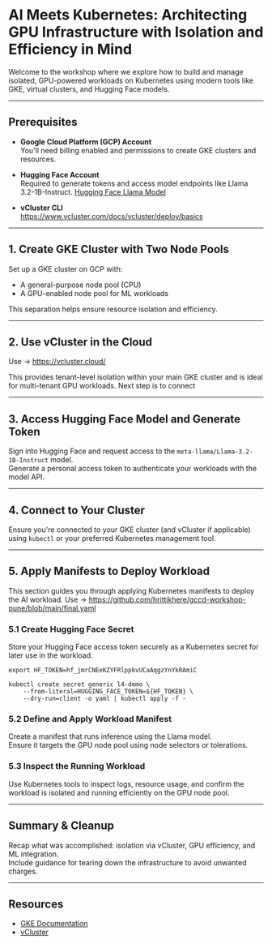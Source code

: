 
# AI Meets Kubernetes: Architecting GPU Infrastructure with Isolation and Efficiency in Mind

Welcome to the workshop where we explore how to build and manage isolated, GPU-powered workloads on Kubernetes using modern tools like GKE, virtual clusters, and Hugging Face models.

---

## Prerequisites

- **Google Cloud Platform (GCP) Account**  
  You'll need billing enabled and permissions to create GKE clusters and resources.

- **Hugging Face Account**  
  Required to generate tokens and access model endpoints like Llama 3.2-1B-Instruct.  [Hugging Face Llama Model](https://huggingface.co/meta-llama/Llama-3.2-1B-Instruct)

  
- **vCluster CLI**  
https://www.vcluster.com/docs/vcluster/deploy/basics

---

## 1. Create GKE Cluster with Two Node Pools

Set up a GKE cluster on GCP with:
- A general-purpose node pool (CPU)
- A GPU-enabled node pool for ML workloads

This separation helps ensure resource isolation and efficiency.

---

## 2. Use vCluster in the Cloud
Use -> https://vcluster.cloud/

This provides tenant-level isolation within your main GKE cluster and is ideal for multi-tenant GPU workloads. Next step is to connect

---

## 3. Access Hugging Face Model and Generate Token


Sign into Hugging Face and request access to the `meta-llama/Llama-3.2-1B-Instruct` model.  
Generate a personal access token to authenticate your workloads with the model API.

---

## 4. Connect to Your Cluster

Ensure you're connected to your GKE cluster (and vCluster if applicable) using `kubectl` or your preferred Kubernetes management tool.

---

## 5. Apply Manifests to Deploy Workload

This section guides you through applying Kubernetes manifests to deploy the AI workload. Use -> https://github.com/hrittikhere/gccd-workshop-pune/blob/main/final.yaml

### 5.1 Create Hugging Face Secret  
Store your Hugging Face access token securely as a Kubernetes secret for later use in the workload.


```
export HF_TOKEN=hf_jmrCNEeKZYFRlppkvUCaAqgzYnYkRAmiC
```
```
kubectl create secret generic l4-demo \
    --from-literal=HUGGING_FACE_TOKEN=${HF_TOKEN} \
    --dry-run=client -o yaml | kubectl apply -f -
```


### 5.2 Define and Apply Workload Manifest  
Create a manifest that runs inference using the Llama model.  
Ensure it targets the GPU node pool using node selectors or tolerations.



### 5.3 Inspect the Running Workload  
Use Kubernetes tools to inspect logs, resource usage, and confirm the workload is isolated and running efficiently on the GPU node pool.

---

## Summary & Cleanup

Recap what was accomplished: isolation via vCluster, GPU efficiency, and ML integration.  
Include guidance for tearing down the infrastructure to avoid unwanted charges.

---

## Resources

- [GKE Documentation](https://cloud.google.com/kubernetes-engine/docs)
- [vCluster](https://www.vcluster.com/)
